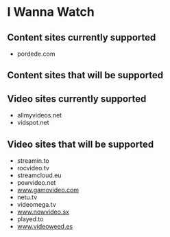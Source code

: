 # I Wanna Watch

## Content sites currently supported
* pordede.com

## Content sites that will be supported

## Video sites currently supported
* allmyvideos.net
* vidspot.net

## Video sites that will be supported
* streamin.to
* rocvideo.tv
* streamcloud.eu
* powvideo.net
* www.gamovideo.com
* netu.tv
* videomega.tv
* www.nowvideo.sx
* played.to
* www.videoweed.es
